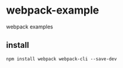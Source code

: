 # webpack-example
webpack examples

## install
```angular2html
npm install webpack webpack-cli --save-dev
```
